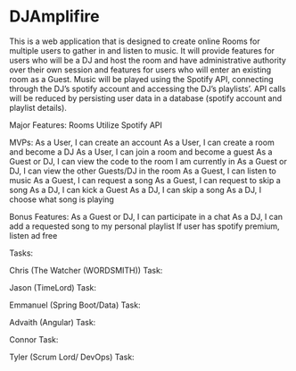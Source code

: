 # DJAmplifire


This is a web application that is designed to create online Rooms for multiple users to gather in and listen to music. It will provide features for users who will be a DJ and host the room and have administrative authority over their own session and features for users who will enter an existing room as a Guest. Music will be played using the Spotify API, connecting through the DJ’s spotify account and accessing the DJ’s playlists’. API calls will be reduced by persisting user data in a database (spotify account and playlist details).
 	
Major Features:
Rooms
Utilize Spotify API

MVPs:
As a User, I can create an account
As a User, I can create a room and become a DJ
As a User, I can join a room and become a guest
As a Guest or DJ, I can view the code to the room I am currently in
As a Guest or DJ, I can view the other Guests/DJ in the room
As a Guest, I can listen to music
As a Guest, I can request a song
As a Guest, I can request to skip a song
As a DJ, I can kick a Guest
As a DJ, I can skip a song
As a DJ, I choose what song is playing

Bonus Features:
As a Guest or DJ, I can participate in a chat
As a DJ, I can add a requested song to my personal playlist
If user has spotify premium, listen ad free


Tasks:

Chris (The Watcher (WORDSMITH)) Task:

Jason (TimeLord) Task:

Emmanuel (Spring Boot/Data) Task:

Advaith (Angular) Task:

Connor Task:

Tyler (Scrum Lord/ DevOps) Task:
